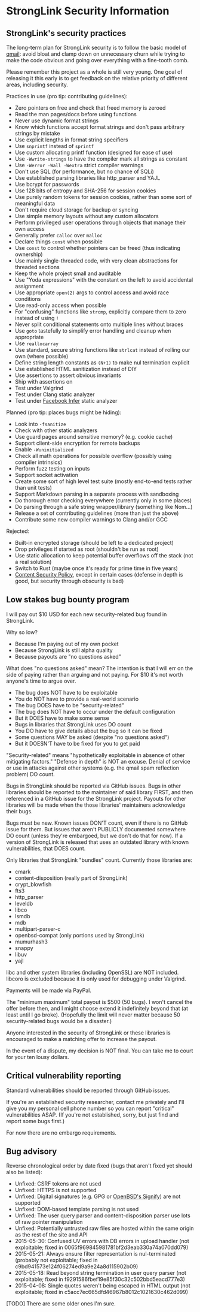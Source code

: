 StrongLink Security Information
===============================

StrongLink's security practices
-------------------------------

The long-term plan for StrongLink security is to follow the basic model of [qmail](http://cr.yp.to/qmail/qmailsec-20071101.pdf): avoid bloat and clamp down on unnecessary churn while trying to make the code obvious and going over everything with a fine-tooth comb.

Please remember this project as a whole is still very young. One goal of releasing it this early is to get feedback on the relative priority of different areas, including security.

Practices in use (pro tip: contributing guidelines):

- Zero pointers on free and check that freed memory is zeroed
- Read the man pages/docs before using functions
- Never use dynamic format strings
- Know which functions accept format strings and don't pass arbitrary strings by mistake
- Use explicit lengths in format string specifiers
- Use `snprintf` instead of `sprintf`
- Use custom allocating printf function (designed for ease of use)
- Use `-Wwrite-strings` to have the compiler mark all strings as constant
- Use `-Werror -Wall -Wextra` strict compiler warnings
- Don't use SQL (for performance, but no chance of SQLi)
- Use established parsing libraries like http\_parser and YAJL
- Use bcrypt for passwords
- Use 128 bits of entropy and SHA-256 for session cookies
- Use purely random tokens for session cookies, rather than some sort of meaningful data
- Don't require cloud storage for backup or syncing
- Use simple memory layouts without any custom allocators
- Perform privileged user operations through objects that manage their own access
- Generally prefer `calloc` over `malloc`
- Declare things `const` when possible
- Use `const` to control whether pointers can be freed (thus indicating ownership)
- Use mainly single-threaded code, with very clean abstractions for threaded sections
- Keep the whole project small and auditable
- Use "Yoda expressions" with the constant on the left to avoid accidental assignment
- Use appropriate `open(2)` args to control access and avoid race conditions
- Use read-only access when possible
- For "confusing" functions like `strcmp`, explicitly compare them to zero instead of using `!`
- Never split conditional statements onto multiple lines without braces
- Use `goto` tastefully to simplify error handling and cleanup when appropriate
- Use `reallocarray`
- Use standard, secure string functions like `strlcat` instead of rolling our own (where possible)
- Define string length constants as `(N+1)` to make nul termination explicit
- Use established HTML sanitization instead of DIY
- Use assertions to assert obvious invariants
- Ship with assertions on
- Test under Valgrind
- Test under Clang static analyzer
- Test under [Facebook Infer](http://fbinfer.com/) static analyzer

Planned (pro tip: places bugs might be hiding):

- Look into `-fsanitize`
- Check with other static analyzers
- Use guard pages around sensitive memory? (e.g. cookie cache)
- Support client-side encryption for remote backups
- Enable `-Wuninitialized`
- Check all math operations for possible overflow (possibly using compiler intrinsics)
- Perform fuzz testing on inputs
- Support socket activation
- Create some sort of high level test suite (mostly end-to-end tests rather than unit tests)
- Support Markdown parsing in a separate process with sandboxing
- Do thorough error checking everywhere (currently only in some places)
- Do parsing through a safe string wrapper/library (something like Nom...)
- Release a set of contributing guidelines (more than just the above)
- Contribute some new compiler warnings to Clang and/or GCC

Rejected:

- Built-in encrypted storage (should be left to a dedicated project)
- Drop privileges if started as root (shouldn't be run as root)
- Use static allocation to keep potential buffer overflows off the stack (not a real solution)
- Switch to Rust (maybe once it's ready for prime time in five years)
- [Content Security Policy](http://lcamtuf.coredump.cx/postxss/), except in certain cases (defense in depth is good, but security through obscurity is bad)

Low stakes bug bounty program
-----------------------------

I will pay out $10 USD for each new security-related bug found in StrongLink.

Why so low?

- Because I'm paying out of my own pocket
- Because StrongLink is still alpha quality
- Because payouts are "no questions asked"

What does "no questions asked" mean? The intention is that I will err on the side of paying rather than arguing and not paying. For $10 it's not worth anyone's time to argue over.

- The bug does NOT have to be exploitable
- You do NOT have to provide a real-world scenario
- The bug DOES have to be "security-related"
- The bug does NOT have to occur under the default configuration
- But it DOES have to make some sense
- Bugs in libraries that StrongLink uses DO count
- You DO have to give details about the bug so it can be fixed
- Some questions MAY be asked (despite "no questions asked")
- But it DOESN'T have to be fixed for you to get paid

"Security-related" means "hypothetically exploitable in absence of other mitigating factors." "Defense in depth" is NOT an excuse. Denial of service or use in attacks against other systems (e.g. the qmail spam reflection problem) DO count.

Bugs in StrongLink should be reported via GitHub issues. Bugs in other libraries should be reported to the maintainer of said library FIRST, and then referenced in a GitHub issue for the StrongLink project. Payouts for other libraries will be made when the those libraries' maintainers acknowledge their bugs.

Bugs must be new. Known issues DON'T count, even if there is no GitHub issue for them. But issues that aren't PUBLICLY documented somewhere DO count (unless they're embargoed, but we don't do that for now). If a version of StrongLink is released that uses an outdated library with known vulnerabilities, that DOES count.

Only libraries that StrongLink "bundles" count. Currently those libraries are:

- cmark
- content-disposition (really part of StrongLink)
- crypt_blowfish
- fts3
- http_parser
- leveldb
- libco
- lsmdb
- mdb
- multipart-parser-c
- openbsd-compat (only portions used by StrongLink)
- mumurhash3
- snappy
- libuv
- yajl

libc and other system libraries (including OpenSSL) are NOT included. libcoro is excluded because it is only used for debugging under Valgrind.

Payments will be made via PayPal.

The "minimum maximum" total payout is $500 (50 bugs). I won't cancel the offer before then, and I might choose extend it indefinitely beyond that (at least until I go broke). (Hopefully the limit will never matter because 50 security-related bugs would be a disaster.)

Anyone interested in the security of StrongLink or these libraries is encouraged to make a matching offer to increase the payout.

In the event of a dispute, my decision is NOT final. You can take me to court for your ten lousy dollars.

Critical vulnerability reporting
--------------------------------

Standard vulnerabilities should be reported through GitHub issues.

If you're an established security researcher, contact me privately and I'll give you my personal cell phone number so you can report "critical" vulnerabilities ASAP. (If you're not established, sorry, but just find and report some bugs first.)

For now there are no embargo requirements.

Bug advisory
------------

Reverse chronological order by date fixed (bugs that aren't fixed yet should also be listed):

- Unfixed: CSRF tokens are not used
- Unfixed: HTTPS is not supported
- Unfixed: Digital signatures (e.g. GPG or [OpenBSD's Signify](http://www.openbsd.org/papers/bsdcan-signify.html)) are not supported
- Unfixed: DOM-based template parsing is not used
- Unfixed: The user query parser and content-disposition parser use lots of raw pointer manipulation
- Unfixed: Potentially untrusted raw files are hosted within the same origin as the rest of the site and API
- 2015-05-30: Confused UV errors with DB errors in upload handler (not exploitable; fixed in 0065f969845981781bf2d3eab330a74a070dd079)
- 2015-05-21: Always ensure filter representation is nul-terminated (probably not exploitable; fixed in c9bd941573e124f06274ed9a9e24a8d115902b09)
- 2015-05-18: Read beyond string termination in user query parser (not exploitable; fixed in f9291586fbef19e85f30c32c502bbd5eacd777e3)
- 2015-04-08: Single quotes weren't being escaped in HTML output (not exploitable; fixed in c5acc7ec665dfd46967b8012c1021630c462d099)

[TODO] There are some older ones I'm sure.

